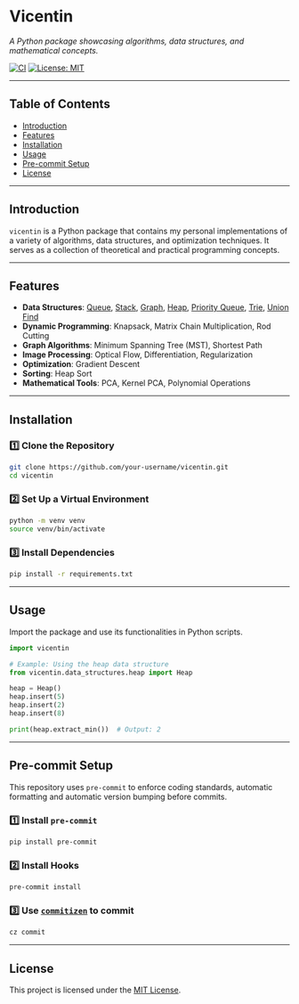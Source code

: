 # **Vicentin**

*A Python package showcasing algorithms, data structures, and mathematical concepts.*

[![CI](https://github.com/Vinschers/algorithms/actions/workflows/publish.yml/badge.svg)](https://github.com/Vinschers/algorithms/actions)
[![License: MIT](https://img.shields.io/badge/License-MIT-blue.svg)](LICENSE)

---

## **Table of Contents**
- [Introduction](#introduction)
- [Features](#features)
- [Installation](#installation)
- [Usage](#usage)
- [Pre-commit Setup](#pre-commit-setup)
- [License](#license)

---

## **Introduction**
`vicentin` is a Python package that contains my personal implementations of a variety of algorithms, data structures, and optimization techniques. It serves as a collection of theoretical and practical programming concepts.

---

## **Features**
- **Data Structures**: [Queue](src/vicentin/data_structures/queue.py), [Stack](src/vicentin/data_structures/stack.py), [Graph](src/vicentin/data_structures/graph.py), [Heap](src/vicentin/data_structures/heap.py), [Priority Queue](src/vicentin/data_structures/priority_queue.py), [Trie](src/vicentin/data_structures/trie.py), [Union Find](src/vicentin/data_structures/union_find.py)
- **Dynamic Programming**: Knapsack, Matrix Chain Multiplication, Rod Cutting
- **Graph Algorithms**: Minimum Spanning Tree (MST), Shortest Path
- **Image Processing**: Optical Flow, Differentiation, Regularization
- **Optimization**: Gradient Descent
- **Sorting**: Heap Sort
- **Mathematical Tools**: PCA, Kernel PCA, Polynomial Operations

---

## **Installation**

### **1️⃣ Clone the Repository**
```bash
git clone https://github.com/your-username/vicentin.git
cd vicentin
```

### **2️⃣ Set Up a Virtual Environment**
```bash
python -m venv venv
source venv/bin/activate
```

### **3️⃣ Install Dependencies**
```bash
pip install -r requirements.txt
```

---

## **Usage**

Import the package and use its functionalities in Python scripts.

```python
import vicentin

# Example: Using the heap data structure
from vicentin.data_structures.heap import Heap

heap = Heap()
heap.insert(5)
heap.insert(2)
heap.insert(8)

print(heap.extract_min())  # Output: 2
```

---

## **Pre-commit Setup**

This repository uses `pre-commit` to enforce coding standards, automatic formatting and automatic version bumping before commits.

### **1️⃣ Install `pre-commit`**
```bash
pip install pre-commit
```

### **2️⃣ Install Hooks**
```bash
pre-commit install
```

### 3️⃣ Use [`commitizen`](https://commitizen-tools.github.io/commitizen/) to commit
```bash
cz commit
```

---

## **License**

This project is licensed under the [MIT License](LICENSE).

